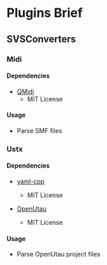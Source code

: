 # Plugins Brief


## SVSConverters

### Midi

#### Dependencies

+ [QMidi](https://github.com/waddlesplash/QMidi)
    + MIT License

#### Usage

+ Parse SMF files

### Ustx

#### Dependencies

+ [yaml-cpp](https://github.com/jbeder/yaml-cpp)
    + MIT License

+ [OpenUtau](https://github.com/stakira/OpenUtau)
    + MIT License

#### Usage

+ Parse OpenUtau project files